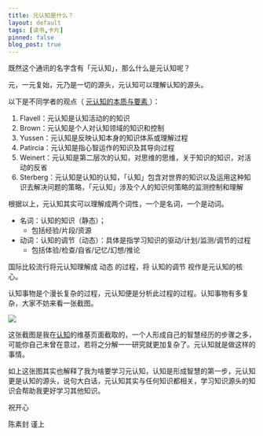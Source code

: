 ```yaml
---
title: 元认知是什么？
layout: default
tags: [读书,卡片]
pinned: false
blog_post: true
---
```



既然这个通讯的名字含有「元认知」，那么什么是元认知呢？

元，一元复始，元乃是一切的源头，元认知可以理解认知的源头。

以下是不同学者的观点（ [元认知的本质与要素 ](http://d.g.wanfangdata.com.cn/Periodical_xlxb200004016.aspx)）：

1. Flavell：元认知是认知活动的的知识
2. Brown：元认知是个人对认知领域的知识和控制
3. Yussen：元认知是反映认知本身的知识体系或理解过程
4. Patircia：元认知是指心智运作的知识及其导向过程
5. Weinert：元认知是第二层次的认知，对思维的思维，关于知识的知识，对活动的反省
6. Sterberg：元认知是认知的认知，「认知」包含对世界的知识以及运用这种知识去解决问题的策略，「元认知」涉及个人的知识何策略的监测控制和理解

根据以上，元认知其实可以理解成两个词性，一个是名词，一个是动词。

- 名词：认知的知识（静态）；
	+ 包括经验/片段/资源
- 动词：认知的调节（动态）：具体是指学习知识的驱动/计划/监测/调节的过程
	+ 包括体验/检查/自省/记忆/幻想/推论

国际比较流行将元认知理解成 动态 的过程，将 认知的调节 视作是元认知的核心。

认知事物是个漫长复杂的过程，元认知便是分析此过程的过程。认知事物有多复杂，大家不妨来看一张截图。

![](http://openmindclub.qiniudn.com/cnfeat/image/cognitionwiki.jpg)

这张截图是我在[认知](https://www.wikiwand.com/zh/%E8%AA%8D%E7%9F%A5)的维基页面截取的，一个人形成自己的智慧经历的步骤之多，可能你自己未曾在意过，若将之分解一一研究就更加复杂了。元认知就是做这样的事情。

如上这张图其实也解释了我为啥要学习元认知，认知是形成智慧的第一步，元认知更是认知的源头，说句大白话，元认知其实与任何知识都相关，学习知识源头的知识会帮助我更好学习其他知识。

祝开心

陈素封 谨上




